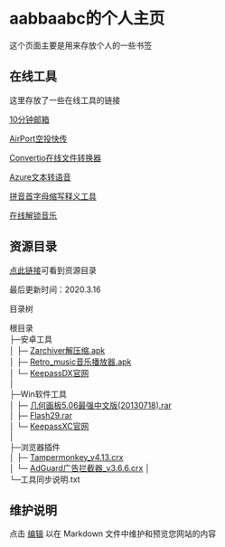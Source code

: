 # aabbaabc的个人主页

这个页面主要是用来存放个人的一些书签


## 在线工具

这里存放了一些在线工具的链接

[10分钟邮箱](https://10minutemail.org/)

[AirPort空投快传](https://airportal.cn/)

[Convertio在线文件转换器](https://convertio.co/zh)

[Azure文本转语音](https://azure.microsoft.com/zh-cn/services/cognitive-services/text-to-speech/)

[拼音首字母缩写释义工具](https://lab.magiconch.com/nbnhhsh/)

[在线解锁音乐](https://aabbaabc.github.io/unlock_music/)

## 资源目录

[点此链接](https://aabbaabc.github.io/ziyuan.html)可看到资源目录

最后更新时间：2020.3.16

目录树


根目录  
├─安卓工具  
│   ├─ [Zarchiver解压缩.apk](https://tes.lanzoum.com/iURnPzycw1e)  
│   ├─ [Retro_music音乐播放器.apk](https://tes.lanzoum.com/ipeHd01j0tkf)  
│   └─ [KeepassDX官网](https://www.keepassdx.com/)  
│  
├─Win软件工具  
│   ├─ [几何画板5.06最强中文版(20130718).rar](https://tes.lanzoum.com/iL7wIzycyje)  
│   ├─ [Flash29.rar](https://tes.lanzoum.com/i6vGDzycy3i)  
│   └─ [KeepassXC官网](https://keepassxc.org/)  
│  
├─浏览器插件  
│   ├─ [Tampermonkey_v4.13.crx](https://tes.lanzoum.com/iOOhs01jw9wj)  
│   └─ [AdGuard广告拦截器_v3.6.6.crx](https://tes.lanzoum.com/iHDQj01jw9tg) 
│   
└─工具同步说明.txt  


## 维护说明

点击 [编辑](https://github.com/aabbaabc/aabbaabc.github.io/edit/main/index.md) 以在 Markdown 文件中维护和预览您网站的内容